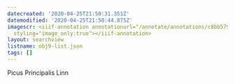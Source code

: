 ```yaml
---
datecreated: '2020-04-25T21:50:31.351Z'
datemodified: '2020-04-25T21:50:44.875Z'
imagescr: <iiif-annotation annotationurl="/annotate/annotations/c8bb579a-873e-11ea-ba5e-5254008afee6.json"
  styling="image_only:true"></iiif-annotation>
layout: searchview
listname: obj9-list.json
tags: []
---
```

Picus Principalis Linn